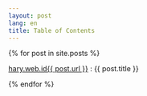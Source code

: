 ```yaml
---
layout: post
lang: en
title: Table of Contents
---
```

<!-- more -->

<section>
      {% for post in site.posts %}
        <p><a href="{{ post.url }}">hary.web.id{{ post.url }}</a> : {{ post.title }}</p>
      {% endfor %}
</section>
